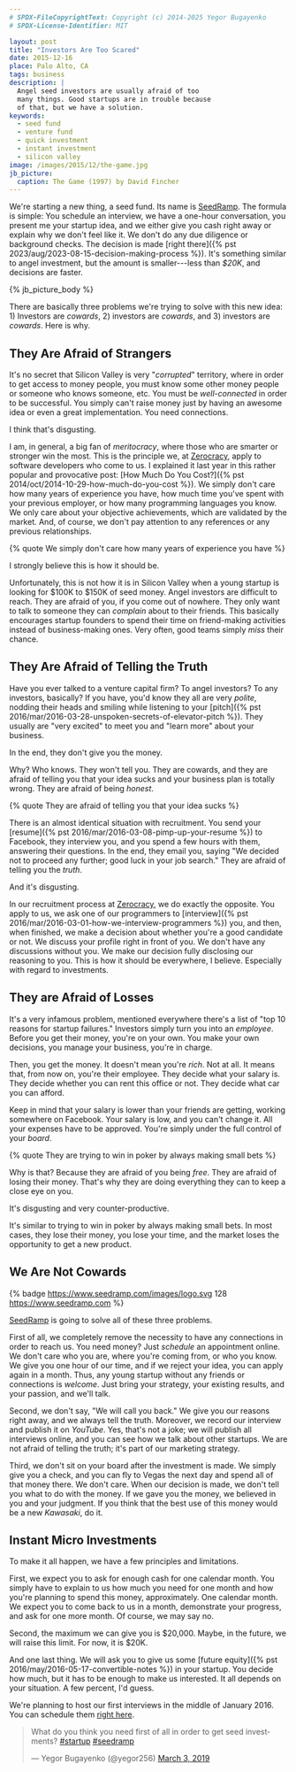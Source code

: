 ```yaml
---
# SPDX-FileCopyrightText: Copyright (c) 2014-2025 Yegor Bugayenko
# SPDX-License-Identifier: MIT

layout: post
title: "Investors Are Too Scared"
date: 2015-12-16
place: Palo Alto, CA
tags: business
description: |
  Angel seed investors are usually afraid of too
  many things. Good startups are in trouble because
  of that, but we have a solution.
keywords:
  - seed fund
  - venture fund
  - quick investment
  - instant investment
  - silicon valley
image: /images/2015/12/the-game.jpg
jb_picture:
  caption: The Game (1997) by David Fincher
---
```


We're starting a new thing, a seed fund. Its name is
[SeedRamp](https://www.seedramp.com). The formula is simple: You schedule
an interview, we have a one-hour conversation, you present me your
startup idea, and we either give you cash right away or explain why we don't
feel like it. We don't do any due diligence or background checks. The decision
is made [right there]({% pst 2023/aug/2023-08-15-decision-making-process %}).
It's something similar to angel investment, but the
amount is smaller---less than _$20K_, and decisions are faster.

<!--more-->

{% jb_picture_body %}

There are basically three problems we're trying to solve with this
new idea: 1) Investors are _cowards_, 2) investors are _cowards_, and
3) investors are _cowards_. Here is why.

## They Are Afraid of Strangers

It's no secret that Silicon Valley is very "_corrupted_" territory,
where in order to get access to money people, you must know some other
money people or someone who knows someone, etc. You must be _well-connected_
in order to be successful. You simply can't raise money just by having an
awesome idea or even a great implementation. You need connections.

I think that's disgusting.

I am, in general, a big fan of _meritocracy_, where those who are smarter
or stronger win the most. This is the principle we,
at [Zerocracy](https://www.zerocracy.com), apply to software developers who come to us.
I explained it last year in this rather popular and provocative post:
[How Much Do You Cost?]({% pst 2014/oct/2014-10-29-how-much-do-you-cost %}).
We simply don't care how many years of experience you have,
how much time you've spent with your previous employer,
or how many programming languages you know. We only care about your
objective achievements, which are validated by the market. And, of course,
we don't pay attention to any references or any previous relationships.

{% quote We simply don't care how many years of experience you have %}

I strongly believe this is how it should be.

Unfortunately, this is not how it is in Silicon Valley when a young
startup is looking for $100K to $150K of seed money. Angel investors are difficult
to reach. They are afraid of you, if you come out of nowhere. They only want
to talk to someone they can _complain_ about to their friends. This
basically encourages startup founders to spend their time on friend-making
activities instead of business-making ones. Very often, good teams simply
_miss_ their chance.

## They Are Afraid of Telling the Truth

Have you ever talked to a venture capital firm? To angel investors? To
any investors, basically? If you have, you'd know they all
are very _polite_, nodding their heads and smiling while listening
to your
[pitch]({% pst 2016/mar/2016-03-28-unspoken-secrets-of-elevator-pitch %}).
They usually are "very excited" to meet you and
"learn more" about your business.

In the end, they don't give you the money.

Why? Who knows. They won't tell you. They are cowards, and they are afraid
of telling you that your idea sucks and your business plan is totally wrong.
They are afraid of being _honest_.

{% quote They are afraid of telling you that your idea sucks %}

There is an almost identical situation with recruitment. You send your
[resume]({% pst 2016/mar/2016-03-08-pimp-up-your-resume %})
to Facebook, they interview you, and you spend a few hours with them, answering
their questions. In the end, they email you, saying "We decided not to proceed
any further; good luck in your job search." They are afraid of telling you
the _truth_.

And it's disgusting.

In our recruitment process at [Zerocracy](https://www.zerocracy.com), we do
exactly the opposite. You apply to us, we ask one of our programmers to
[interview]({% pst 2016/mar/2016-03-01-how-we-interview-programmers %})
you, and then, when finished, we make a decision about whether you're
a good candidate or not. We discuss your profile right in front of you. We
don't have any discussions without you. We make our decision fully disclosing
our reasoning to you. This is how it should be everywhere, I believe.
Especially with regard to investments.

## They are Afraid of Losses

It's a very infamous problem, mentioned everywhere there's a list
of "top 10 reasons for startup failures." Investors simply turn you
into an _employee_. Before you get their money, you're on your own. You make
your own decisions, you manage your business, you're in charge.

Then, you get the money. It doesn't mean you're _rich_. Not at all. It means
that, from now on, you're their employee. They decide what your salary is.
They decide whether you can rent this office or not. They decide what
car you can afford.

Keep in mind that your salary is lower than your friends are getting,
working somewhere on Facebook. Your salary is low, and you can't change it.
All your expenses have to be approved. You're simply under the full control
of your _board_.

{% quote They are trying to win in poker by always making small bets %}

Why is that? Because they are afraid of you being _free_. They are afraid
of losing their money. That's why they are doing everything they can
to keep a close eye on you.

It's disgusting and very counter-productive.

It's similar to trying to win in poker by always making small bets. In most
cases, they lose their money, you lose your time, and the market loses the opportunity
to get a new product.

## We Are Not Cowards

{% badge https://www.seedramp.com/images/logo.svg 128 https://www.seedramp.com %}

[SeedRamp](https://www.seedramp.com) is going to solve all of these three problems.

First of all, we completely remove the necessity to have any connections
in order to reach us. You need money? Just _schedule_ an appointment online.
We don't care who you are, where you're coming from, or who you know. We
give you one hour of our time, and if we reject your idea, you can apply again in
a month. Thus, any young startup without any friends or connections is
_welcome_. Just bring your strategy, your existing results, and your passion, and
we'll talk.

Second, we don't say, "We will call you back." We give you our reasons right
away, and we always tell the truth. Moreover, we record our interview and
publish it on _YouTube_. Yes, that's not a joke; we will publish all interviews
online, and you can see how we talk about other startups. We are not afraid of
telling the truth; it's part of our marketing strategy.

Third, we don't sit on your board after the investment is made. We simply
give you a check, and you can fly to Vegas the next day and spend all of that
money there. We don't care. When our decision is made, we don't tell you
what to do with the money. If we gave you the money, we believed in you
and your judgment. If you think that the best use of this money would
be a new _Kawasaki_, do it.

## Instant Micro Investments

To make it all happen, we have a few principles and limitations.

First, we expect you to ask for enough cash for one calendar month. You simply
have to explain to us how much you need for one month and how you're planning
to spend this money, approximately. One calendar month. We expect you
to come back to us in a month, demonstrate your progress, and ask for one
more month. Of course, we may say no.

Second, the maximum we can give you is $20,000. Maybe, in the future,
we will raise this limit. For now, it is $20K.

And one last thing. We will ask you to give us some
[future equity]({% pst 2016/may/2016-05-17-convertible-notes %})
in your startup. You decide how much, but it has to be enough to make us
interested. It all depends on your situation. A few percent, I'd guess.

We're planning to host our first interviews in the middle of January 2016.
You can schedule them [right here](https://calendly.com/yegor256/seedramp).

<blockquote class="twitter-tweet" data-lang="en"><p lang="en" dir="ltr">What do you think you need first of all in order to get seed investments? <a href="https://twitter.com/hashtag/startup?src=hash&amp;ref_src=twsrc%5Etfw">#startup</a> <a href="https://twitter.com/hashtag/seedramp?src=hash&amp;ref_src=twsrc%5Etfw">#seedramp</a></p>&mdash; Yegor Bugayenko (@yegor256) <a href="https://twitter.com/yegor256/status/1102085076228157442?ref_src=twsrc%5Etfw">March 3, 2019</a></blockquote>
<script async src="https://platform.twitter.com/widgets.js" charset="utf-8"></script>

